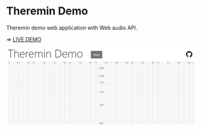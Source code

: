 # Theremin Demo

Theremin demo web application with Web audio API.

⇒ [LIVE DEMO](http://higuma.github.io/theremin-demo/)

[![Screen shot](screenshot.png)](http://higuma.github.io/theremin-demo/)
